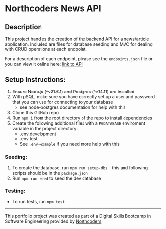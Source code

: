 # Northcoders News API

## Description

This project handles the creation of the backend API for a news/article application. Included are files for database seeding and MVC for dealing with CRUD operations at each endpoint.

For a description of each endpoint, please see the `endpoints.json` file or you can view it online here: [link to API](https://news-api-q4xk.onrender.com/api/)

## Setup Instructions:

1. Ensure Node.js (^v21.6.1) and Postgres (^v14.11) are installed
2. With pSQL, make sure you have correctly set up a user and password that you can use for connecting to your database
   - see node-postgres documentation for help with this
3. Clone this GitHub repo
4. Run `npm i` from the root directory of the repo to install dependencies
5. Create the following additional files with a `PGDATABASE` enviroment variable in the project directory:
   - .env.development
   - .env.test
   - See `.env-example` if you need more help with this

### Seeding:

1. To create the database, run `npm run setup-dbs` - this and following scripts should be in the `package.json`
2. Run `npm run seed` to seed the dev database

### Testing:

- To run tests, run `npm test`

---

This portfolio project was created as part of a Digital Skills Bootcamp in Software Engineering provided by [Northcoders](https://northcoders.com/)
